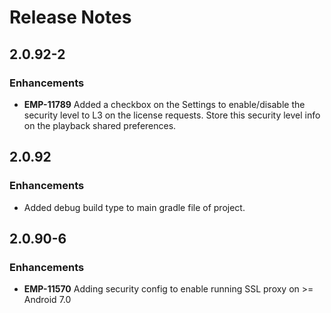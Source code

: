 # Release Notes


## 2.0.92-2

### Enhancements
- **EMP-11789** Added a checkbox on the Settings to enable/disable the security level to L3 on the license requests.
Store this security level info on the playback shared preferences. 

## 2.0.92

### Enhancements
- Added debug build type to main gradle file of project.

## 2.0.90-6

### Enhancements
- **EMP-11570** Adding security config to enable running SSL proxy on >= Android 7.0
